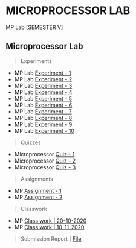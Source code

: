 # MICROPROCESSOR LAB
  MP Lab [SEMESTER V]

## Microprocessor Lab

  >Experiments

  - MP Lab [Experiment - 1](https://github.com/Amey-Thakur/MICROPROCESSOR-LAB/blob/main/Experiments/Amey_B-50_MP_Experiment-1.pdf)
  - MP Lab [Experiment - 2](https://github.com/Amey-Thakur/MICROPROCESSOR-LAB/blob/main/Experiments/Amey_B-50_MP_Experiment-2.pdf)
  - MP Lab [Experiment - 3](https://github.com/Amey-Thakur/MICROPROCESSOR-LAB/blob/main/Experiments/Amey_B-50_MP_Experiment-3.pdf)
  - MP Lab [Experiment - 4](https://github.com/Amey-Thakur/MICROPROCESSOR-LAB/blob/main/Experiments/Amey_B-50_MP_Experiment-4.pdf)
  - MP Lab [Experiment - 5](https://github.com/Amey-Thakur/MICROPROCESSOR-LAB/blob/main/Experiments/Amey_B-50_MP_Experiment-5.pdf)
  - MP Lab [Experiment - 6](https://github.com/Amey-Thakur/MICROPROCESSOR-LAB/blob/main/Experiments/Amey_B-50_MP_Experiment-6.pdf)
  - MP Lab [Experiment - 7](https://github.com/Amey-Thakur/MICROPROCESSOR-LAB/blob/main/Experiments/Amey_B-50_MP_Experiment-7.pdf)
  - MP Lab [Experiment - 8](https://github.com/Amey-Thakur/MICROPROCESSOR-LAB/blob/main/Experiments/Amey_B-50_MP_Experiment-8.pdf)
  - MP Lab [Experiment - 9](https://github.com/Amey-Thakur/MICROPROCESSOR-LAB/blob/main/Experiments/Amey_B-50_MP_Experiment-9.pdf)
  - MP Lab [Experiment - 10](https://github.com/Amey-Thakur/MICROPROCESSOR-LAB/blob/main/Experiments/Amey_B-50_MP_Experiment-10.pdf)


  >Quizzes

  - Microprocessor [Quiz - 1](https://github.com/Amey-Thakur/MICROPROCESSOR-LAB/blob/main/Quizzes/Quiz%20Microprocessor%20-%201.pdf)
  - Microprocessor [Quiz - 2](https://github.com/Amey-Thakur/MICROPROCESSOR-LAB/blob/main/Quizzes/Quiz%20Microprocessor%20-%202.pdf)
  - Microprocessor [Quiz - 3](https://github.com/Amey-Thakur/MICROPROCESSOR-LAB/blob/main/Quizzes/Quiz%20Microprocessor%20-%203.pdf)


  >Assignments

  - MP [Assignment - 1](https://github.com/Amey-Thakur/MICROPROCESSOR-LAB/blob/main/Assignments/Amey_B-50_MP_Assignment-1.pdf)
  - MP [Assignment - 2](https://github.com/Amey-Thakur/MICROPROCESSOR-LAB/blob/main/Assignments/Amey_B-50_MP_Assignment-2.pdf)


  >Classwork

  - MP [Class work | 20-10-2020](https://github.com/Amey-Thakur/MICROPROCESSOR-LAB/blob/main/Classwork/Amey_B-50_MP_Lab_Classwork%20-%201.pdf)
  - MP [Class work | 10-11-2020](https://github.com/Amey-Thakur/MICROPROCESSOR-LAB/blob/main/Classwork/Amey_B-50_MP_Lab_Classwork%20-%202.pdf)


  >Submission Report | [File](https://github.com/Amey-Thakur/MICROPROCESSOR-LAB/blob/main/Submission%20Report/Amey_B-50_MP_Submission_Report.pdf)
